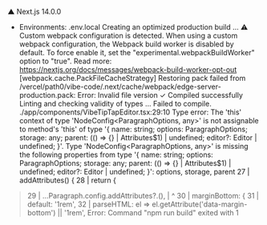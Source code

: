    ▲ Next.js 14.0.0
   - Environments: .env.local
   Creating an optimized production build ...
 ⚠ Custom webpack configuration is detected. When using a custom webpack configuration, the Webpack build worker is disabled by default. To force enable it, set the "experimental.webpackBuildWorker" option to "true". Read more: https://nextjs.org/docs/messages/webpack-build-worker-opt-out
<w> [webpack.cache.PackFileCacheStrategy] Restoring pack failed from /vercel/path0/vibe-code/.next/cache/webpack/edge-server-production.pack: Error: Invalid file version
 ✓ Compiled successfully
   Linting and checking validity of types ...
Failed to compile.
./app/components/VibeTipTapEditor.tsx:29:10
Type error: The 'this' context of type 'NodeConfig<ParagraphOptions, any>' is not assignable to method's 'this' of type '{ name: string; options: ParagraphOptions; storage: any; parent: (() => {} | Attributes$1) | undefined; editor?: Editor | undefined; }'.
  Type 'NodeConfig<ParagraphOptions, any>' is missing the following properties from type '{ name: string; options: ParagraphOptions; storage: any; parent: (() => {} | Attributes$1) | undefined; editor?: Editor | undefined; }': options, storage, parent
  27 |   addAttributes() {
  28 |     return {
> 29 |       ...Paragraph.config.addAttributes?.(),
     |          ^
  30 |       marginBottom: {
  31 |         default: '1rem',
  32 |         parseHTML: el => el.getAttribute('data-margin-bottom') || '1rem',
Error: Command "npm run build" exited with 1